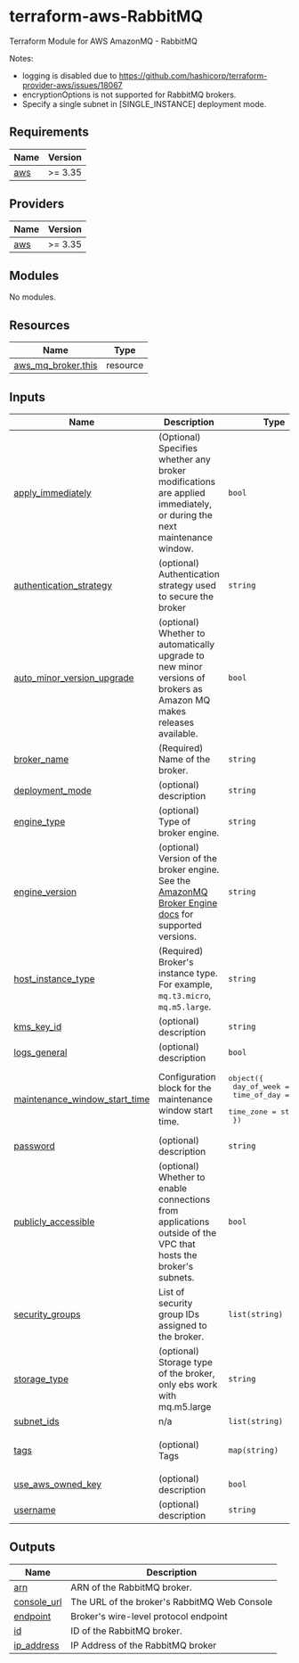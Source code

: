 # terraform-aws-RabbitMQ

Terraform Module for AWS AmazonMQ - RabbitMQ

Notes:

- logging is disabled due to <https://github.com/hashicorp/terraform-provider-aws/issues/18067>
- encryptionOptions is not supported for RabbitMQ brokers.
- Specify a single subnet in [SINGLE_INSTANCE] deployment mode.

<!-- BEGIN_TF_DOCS -->
## Requirements

| Name                                                    | Version |
| ------------------------------------------------------- | ------- |
| <a name="requirement_aws"></a> [aws](#requirement\_aws) | >= 3.35 |

## Providers

| Name                                              | Version |
| ------------------------------------------------- | ------- |
| <a name="provider_aws"></a> [aws](#provider\_aws) | >= 3.35 |

## Modules

No modules.

## Resources

| Name                                                                                                        | Type     |
| ----------------------------------------------------------------------------------------------------------- | -------- |
| [aws_mq_broker.this](https://registry.terraform.io/providers/hashicorp/aws/latest/docs/resources/mq_broker) | resource |

## Inputs

| Name                                                                                                                            | Description                                                                                                                                                                             | Type                                                                                                            | Default                                                                                                        | Required |
| ------------------------------------------------------------------------------------------------------------------------------- | --------------------------------------------------------------------------------------------------------------------------------------------------------------------------------------- | --------------------------------------------------------------------------------------------------------------- | -------------------------------------------------------------------------------------------------------------- | :------: |
| <a name="input_apply_immediately"></a> [apply\_immediately](#input\_apply\_immediately)                                         | (Optional) Specifies whether any broker modifications are applied immediately, or during the next maintenance window.                                                                   | `bool`                                                                                                          | `true`                                                                                                         |    no    |
| <a name="input_authentication_strategy"></a> [authentication\_strategy](#input\_authentication\_strategy)                       | (optional) Authentication strategy used to secure the broker                                                                                                                            | `string`                                                                                                        | `"simple"`                                                                                                     |    no    |
| <a name="input_auto_minor_version_upgrade"></a> [auto\_minor\_version\_upgrade](#input\_auto\_minor\_version\_upgrade)          | (optional) Whether to automatically upgrade to new minor versions of brokers as Amazon MQ makes releases available.                                                                     | `bool`                                                                                                          | `false`                                                                                                        |    no    |
| <a name="input_broker_name"></a> [broker\_name](#input\_broker\_name)                                                           | (Required) Name of the broker.                                                                                                                                                          | `string`                                                                                                        | n/a                                                                                                            |   yes    |
| <a name="input_deployment_mode"></a> [deployment\_mode](#input\_deployment\_mode)                                               | (optional) description                                                                                                                                                                  | `string`                                                                                                        | `"SINGLE_INSTANCE"`                                                                                            |    no    |
| <a name="input_engine_type"></a> [engine\_type](#input\_engine\_type)                                                           | (optional) Type of broker engine.                                                                                                                                                       | `string`                                                                                                        | `"RabbitMQ"`                                                                                                   |    no    |
| <a name="input_engine_version"></a> [engine\_version](#input\_engine\_version)                                                  | (optional) Version of the broker engine. See the [AmazonMQ Broker Engine docs](https://docs.aws.amazon.com/amazon-mq/latest/developer-guide/broker-engine.html) for supported versions. | `string`                                                                                                        | `"3.8.6"`                                                                                                      |    no    |
| <a name="input_host_instance_type"></a> [host\_instance\_type](#input\_host\_instance\_type)                                    | (Required) Broker's instance type. For example, `mq.t3.micro`, `mq.m5.large`.                                                                                                           | `string`                                                                                                        | n/a                                                                                                            |   yes    |
| <a name="input_kms_key_id"></a> [kms\_key\_id](#input\_kms\_key\_id)                                                            | (optional) description                                                                                                                                                                  | `string`                                                                                                        | `null`                                                                                                         |    no    |
| <a name="input_logs_general"></a> [logs\_general](#input\_logs\_general)                                                        | (optional) description                                                                                                                                                                  | `bool`                                                                                                          | `true`                                                                                                         |    no    |
| <a name="input_maintenance_window_start_time"></a> [maintenance\_window\_start\_time](#input\_maintenance\_window\_start\_time) | Configuration block for the maintenance window start time.                                                                                                                              | <pre>object({<br>    day_of_week = string<br>    time_of_day = string<br>    time_zone   = string<br>  })</pre> | <pre>{<br>  "day_of_week": "MONDAY",<br>  "time_of_day": "22:45",<br>  "time_zone": "Europe/Berlin"<br>}</pre> |    no    |
| <a name="input_password"></a> [password](#input\_password)                                                                      | (optional) description                                                                                                                                                                  | `string`                                                                                                        | n/a                                                                                                            |   yes    |
| <a name="input_publicly_accessible"></a> [publicly\_accessible](#input\_publicly\_accessible)                                   | (optional) Whether to enable connections from applications outside of the VPC that hosts the broker's subnets.                                                                          | `bool`                                                                                                          | `false`                                                                                                        |    no    |
| <a name="input_security_groups"></a> [security\_groups](#input\_security\_groups)                                               | List of security group IDs assigned to the broker.                                                                                                                                      | `list(string)`                                                                                                  | n/a                                                                                                            |   yes    |
| <a name="input_storage_type"></a> [storage\_type](#input\_storage\_type)                                                        | (optional) Storage type of the broker, only ebs work with mq.m5.large                                                                                                                   | `string`                                                                                                        | `null`                                                                                                         |    no    |
| <a name="input_subnet_ids"></a> [subnet\_ids](#input\_subnet\_ids)                                                              | n/a                                                                                                                                                                                     | `list(string)`                                                                                                  | n/a                                                                                                            |   yes    |
| <a name="input_tags"></a> [tags](#input\_tags)                                                                                  | (optional) Tags                                                                                                                                                                         | `map(string)`                                                                                                   | <pre>{<br>  "terraform": "yes"<br>}</pre>                                                                      |    no    |
| <a name="input_use_aws_owned_key"></a> [use\_aws\_owned\_key](#input\_use\_aws\_owned\_key)                                     | (optional) description                                                                                                                                                                  | `bool`                                                                                                          | `false`                                                                                                        |    no    |
| <a name="input_username"></a> [username](#input\_username)                                                                      | (optional) description                                                                                                                                                                  | `string`                                                                                                        | n/a                                                                                                            |   yes    |

## Outputs

| Name                                                                    | Description                                  |
| ----------------------------------------------------------------------- | -------------------------------------------- |
| <a name="output_arn"></a> [arn](#output\_arn)                           | ARN of the RabbitMQ broker.                  |
| <a name="output_console_url"></a> [console\_url](#output\_console\_url) | The URL of the broker's RabbitMQ Web Console |
| <a name="output_endpoint"></a> [endpoint](#output\_endpoint)            | Broker's wire-level protocol endpoint        |
| <a name="output_id"></a> [id](#output\_id)                              | ID of the RabbitMQ broker.                   |
| <a name="output_ip_address"></a> [ip\_address](#output\_ip\_address)    | IP Address of the RabbitMQ broker            |
<!-- END_TF_DOCS -->
